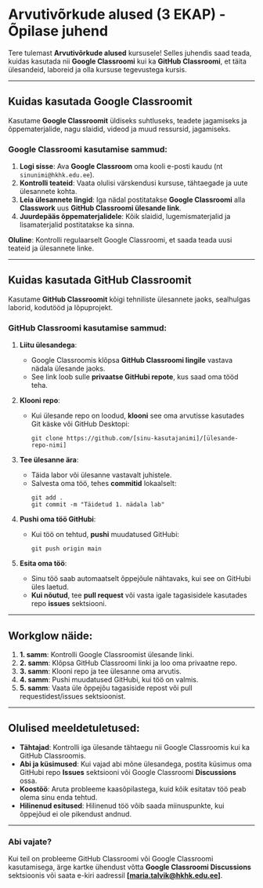 
# Arvutivõrkude alused (3 EKAP) - Õpilase juhend

Tere tulemast **Arvutivõrkude alused** kursusele! Selles juhendis saad teada, kuidas kasutada nii **Google Classroomi** kui ka **GitHub Classroomi**, et täita ülesandeid, laboreid ja olla kursuse tegevustega kursis.

---

## Kuidas kasutada Google Classroomit

Kasutame **Google Classroomit** üldiseks suhtluseks, teadete jagamiseks ja õppematerjalide, nagu slaidid, videod ja muud ressursid, jagamiseks.

### Google Classroomi kasutamise sammud:
1. **Logi sisse**: Ava **Google Classroom** oma kooli e-posti kaudu (nt `sinunimi@hkhk.edu.ee`).
2. **Kontrolli teateid**: Vaata olulisi värskendusi kursuse, tähtaegade ja uute ülesannete kohta.
3. **Leia ülesannete lingid**: Iga nädal postitatakse **Google Classroomi** alla **Classwork** uus **GitHub Classroomi ülesande link**.
4. **Juurdepääs õppematerjalidele**: Kõik slaidid, lugemismaterjalid ja lisamaterjalid postitatakse ka sinna.

**Oluline**: Kontrolli regulaarselt Google Classroomi, et saada teada uusi teateid ja ülesannete linke.

---

## Kuidas kasutada GitHub Classroomit

Kasutame **GitHub Classroomit** kõigi tehniliste ülesannete jaoks, sealhulgas laborid, kodutööd ja lõpuprojekt.

### GitHub Classroomi kasutamise sammud:
1. **Liitu ülesandega**:
   - Google Classroomis klõpsa **GitHub Classroomi lingile** vastava nädala ülesande jaoks.
   - See link loob sulle **privaatse GitHubi repote**, kus saad oma tööd teha.

2. **Klooni repo**:
   - Kui ülesande repo on loodud, **klooni** see oma arvutisse kasutades Git käske või GitHub Desktopi:
     ```
     git clone https://github.com/[sinu-kasutajanimi]/[ülesande-repo-nimi]
     ```

3. **Tee ülesanne ära**:
   - Täida labor või ülesanne vastavalt juhistele.
   - Salvesta oma töö, tehes **commitid** lokaalselt:
     ```
     git add .
     git commit -m "Täidetud 1. nädala lab"
     ```

4. **Pushi oma töö GitHubi**:
   - Kui töö on tehtud, **pushi** muudatused GitHubi:
     ```
     git push origin main
     ```

5. **Esita oma töö**:
   - Sinu töö saab automaatselt õppejõule nähtavaks, kui see on GitHubi üles laetud.
   - **Kui nõutud**, tee **pull request** või vasta igale tagasisidele kasutades repo **issues** sektsiooni.

---

## Workglow näide:

1. **1. samm**: Kontrolli Google Classroomist ülesande linki.
2. **2. samm**: Klõpsa GitHub Classroomi linki ja loo oma privaatne repo.
3. **3. samm**: Klooni repo ja tee ülesanne oma arvutis.
4. **4. samm**: Pushi muudatused GitHubi, kui töö on valmis.
5. **5. samm**: Vaata üle õppejõu tagasiside repost või pull requestidest/issues sektsioonist.

---

## Olulised meeldetuletused:

- **Tähtajad**: Kontrolli iga ülesande tähtaegu nii Google Classroomis kui ka GitHub Classroomis.
- **Abi ja küsimused**: Kui vajad abi mõne ülesandega, postita küsimus oma GitHubi repo **Issues** sektsiooni või Google Classroomi **Discussions** ossa.
- **Koostöö**: Aruta probleeme kaasõpilastega, kuid kõik esitatav töö peab olema sinu enda tehtud.
- **Hilinenud esitused**: Hilinenud töö võib saada miinuspunkte, kui õppejõud ei ole pikendust andnud.

---

### Abi vajate?

Kui teil on probleeme GitHub Classroomi või Google Classroomi kasutamisega, ärge kartke ühendust võtta **Google Classroomi Discussions** sektsioonis või saata e-kiri aadressil **[maria.talvik@hkhk.edu.ee]**.
